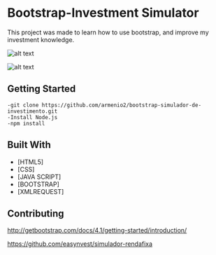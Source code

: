 # Bootstrap-Investment Simulator

This project was made to learn how to use bootstrap, and improve my investment knowledge.

![alt text](https://i.imgur.com/aPZpYma.png)

![alt text](https://i.imgur.com/4u0GeaS.png)

## Getting Started

```
-git clone https://github.com/armenio2/bootstrap-simulador-de-investimento.git
-Install Node.js
-npm install
```

## Built With

* [HTML5]
* [CSS]
* [JAVA SCRIPT]
* [BOOTSTRAP]
* [XMLREQUEST]

## Contributing

http://getbootstrap.com/docs/4.1/getting-started/introduction/

https://github.com/easynvest/simulador-rendafixa
